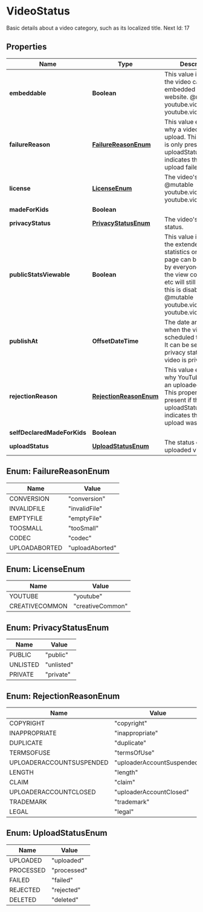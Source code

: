 

# VideoStatus

Basic details about a video category, such as its localized title. Next Id: 17

## Properties

Name | Type | Description | Notes
------------ | ------------- | ------------- | -------------
**embeddable** | **Boolean** | This value indicates if the video can be embedded on another website. @mutable youtube.videos.insert youtube.videos.update |  [optional]
**failureReason** | [**FailureReasonEnum**](#FailureReasonEnum) | This value explains why a video failed to upload. This property is only present if the uploadStatus property indicates that the upload failed. |  [optional]
**license** | [**LicenseEnum**](#LicenseEnum) | The video&#39;s license. @mutable youtube.videos.insert youtube.videos.update |  [optional]
**madeForKids** | **Boolean** |  |  [optional]
**privacyStatus** | [**PrivacyStatusEnum**](#PrivacyStatusEnum) | The video&#39;s privacy status. |  [optional]
**publicStatsViewable** | **Boolean** | This value indicates if the extended video statistics on the watch page can be viewed by everyone. Note that the view count, likes, etc will still be visible if this is disabled. @mutable youtube.videos.insert youtube.videos.update |  [optional]
**publishAt** | **OffsetDateTime** | The date and time when the video is scheduled to publish. It can be set only if the privacy status of the video is private.. |  [optional]
**rejectionReason** | [**RejectionReasonEnum**](#RejectionReasonEnum) | This value explains why YouTube rejected an uploaded video. This property is only present if the uploadStatus property indicates that the upload was rejected. |  [optional]
**selfDeclaredMadeForKids** | **Boolean** |  |  [optional]
**uploadStatus** | [**UploadStatusEnum**](#UploadStatusEnum) | The status of the uploaded video. |  [optional]



## Enum: FailureReasonEnum

Name | Value
---- | -----
CONVERSION | &quot;conversion&quot;
INVALIDFILE | &quot;invalidFile&quot;
EMPTYFILE | &quot;emptyFile&quot;
TOOSMALL | &quot;tooSmall&quot;
CODEC | &quot;codec&quot;
UPLOADABORTED | &quot;uploadAborted&quot;



## Enum: LicenseEnum

Name | Value
---- | -----
YOUTUBE | &quot;youtube&quot;
CREATIVECOMMON | &quot;creativeCommon&quot;



## Enum: PrivacyStatusEnum

Name | Value
---- | -----
PUBLIC | &quot;public&quot;
UNLISTED | &quot;unlisted&quot;
PRIVATE | &quot;private&quot;



## Enum: RejectionReasonEnum

Name | Value
---- | -----
COPYRIGHT | &quot;copyright&quot;
INAPPROPRIATE | &quot;inappropriate&quot;
DUPLICATE | &quot;duplicate&quot;
TERMSOFUSE | &quot;termsOfUse&quot;
UPLOADERACCOUNTSUSPENDED | &quot;uploaderAccountSuspended&quot;
LENGTH | &quot;length&quot;
CLAIM | &quot;claim&quot;
UPLOADERACCOUNTCLOSED | &quot;uploaderAccountClosed&quot;
TRADEMARK | &quot;trademark&quot;
LEGAL | &quot;legal&quot;



## Enum: UploadStatusEnum

Name | Value
---- | -----
UPLOADED | &quot;uploaded&quot;
PROCESSED | &quot;processed&quot;
FAILED | &quot;failed&quot;
REJECTED | &quot;rejected&quot;
DELETED | &quot;deleted&quot;




